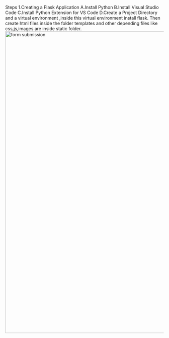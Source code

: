 Steps
1.Creating a Flask Application
    A.Install Python
    B.Install Visual Studio Code
    C.Install Python Extension for VS Code
    D.Create a Project Directory and a virtual environment ,inside this virtual environment install flask.
    Then create html files inside the folder templates and other depending files like css,js,images are inside static folder.
    <img width="960" alt="form submission" src="https://github.com/user-attachments/assets/f2b015bc-ab99-4cad-874b-34c00b523b29">

       
